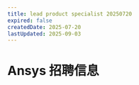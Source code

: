 ```yaml
---
title: lead product specialist 20250720
expired: false
createdDate: 2025-07-20
lastUpdated: 2025-09-03
---
```


# Ansys 招聘信息

<JobPostingTable job-posting-json-path="ansys/data/lead-product-specialist-20250720"/>